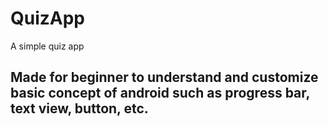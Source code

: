# QuizApp
A simple quiz app


## Made for beginner to understand and customize basic concept of android such as progress bar, text view, button, etc. 
